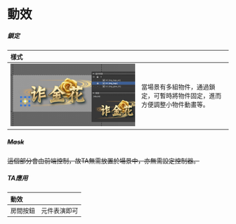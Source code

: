 # 動效

##### 鎖定

| 樣式 |  |
| :--- | :--- |
| ![](.gitbook/assets/lock.png) | 當場景有多組物件，通過鎖定，可暫時將物件固定，進而方便調整小物件動畫等。 |

##### ~~Mask~~

~~這個部分會由前端控制，故TA無需放置於場景中，亦無需設定控制器。~~

##### TA應用

| 動效 |  |
| :--- | :--- |
| 房間按鈕 | 元件表演即可 |




